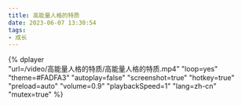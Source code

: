 ```yaml
---
title: 高能量人格的特质
date: 2023-06-07 13:30:54
tags:
- 成长
---
```


{%
    dplayer     
    "url=/video/高能量人格的特质/高能量人格的特质.mp4"
    "loop=yes"
    "theme=#FADFA3"
    "autoplay=false"
    "screenshot=true"
    "hotkey=true"
    "preload=auto"
    "volume=0.9"
    "playbackSpeed=1"
    "lang=zh-cn"
    "mutex=true"
%}
